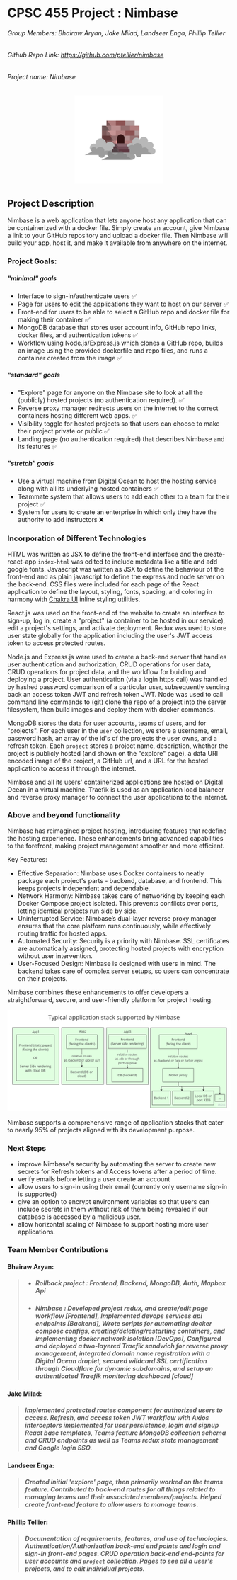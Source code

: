 # CPSC 455 Project : Nimbase

###### Group Members: Bhairaw Aryan, Jake Milad, Landseer Enga, Phillip Tellier
###### Github Repo Link: https://github.com/ptellier/nimbase
###### Project name: *Nimbase*

<p align="center">
<img alt="Nimbase icon" src="readme/nimbase_icon.png" width="200px">
</p>

## Project Description

Nimbase is a web application that lets anyone host any application that can be containerized with a docker file.
Simply create an account, give Nimbase a link to your GitHub repository and upload a docker file.
Then Nimbase will build your app, host it, and make it available from anywhere on the internet.

### Project Goals:

##### "minimal" goals
- Interface to sign-in/authenticate users ✅
- Page for users to edit the applications they want to host on our server ✅
- Front-end for users to be able to select a GitHub repo and docker file for making their container ✅
- MongoDB database that stores user account info, GitHub repo links, docker files, and authentication tokens ✅
- Workflow using Node.js/Express.js which clones a GitHub repo, builds an image using the provided dockerfile and repo files, and runs a container created from the image ✅

##### "standard" goals
- "Explore" page for anyone on the Nimbase site to look at all the (publicly) hosted projects (no authentication required). ✅
- Reverse proxy manager redirects users on the internet to the correct containers hosting different web apps. ✅
- Visibility toggle for hosted projects so that users can choose to make their project private or public ✅
- Landing page (no authentication required) that describes Nimbase and its features ✅ 

##### "stretch" goals
- Use a virtual machine from Digital Ocean to host the hosting service along with all its underlying hosted containers ✅
- Teammate system that allows users to add each other to a team for their project ✅
- System for users to create an enterprise in which only they have the authority to add instructors ❌

### Incorporation of Different Technologies

HTML was written as JSX to define the front-end interface and the create-react-app `index-html` was edited to include
metadata like a title and add google fonts. Javascript was written as JSX to define the behaviour of the front-end and
as plain javascript to define the express and node server on the back-end. CSS files were included for each page of 
the React application to define the layout, styling, fonts, spacing, and coloring in harmony with [Chakra UI](https://chakra-ui.com/)
inline styling utilities.

React.js was used on the front-end of the website to create an interface to sign-up, log in, 
create a "project" (a container to be hosted in our service), edit a project's settings, and activate deployment.
Redux was used to store user state globally for the application including the user's JWT access token to access
protected routes.

Node.js and Express.js were used to create a back-end server that handles user authentication and authorization,
CRUD operations for user data, CRUD operations for project data, and the workflow for building and deploying a project.
User authentication (via a login https call) was handled by hashed password comparison of a particular user, 
subsequently sending back an access token JWT and refresh token JWT. Node was used to call command line commands to
(git) clone the repo of a project into the server filesystem, then build images and deploy them with docker commands.

MongoDB stores the data for user accounts, teams of users, and for "projects". For each user in the `user` collection,
we store a username, email, password hash, an array of the id's of the projects the user owns, and a refresh token. 
Each `project` stores a project name, description, whether the project is publicly hosted (and shown on the "explore" page),
a data URI encoded image of the project, a GitHub url, and a URL for the hosted application to access it through the internet.

Nimbase and all its users' containerized applications are hosted on Digital Ocean in a virtual machine. 
Traefik is used as an application load balancer and reverse proxy manager to connect the user applications
to the internet.


### Above and beyond functionality
Nimbase has reimagined project hosting, introducing features that redefine the hosting experience. These enhancements bring advanced capabilities to the forefront, making project management smoother and more efficient.

Key Features:
- Effective Separation: Nimbase uses Docker containers to neatly package each project's parts - backend, database, and frontend. This keeps projects independent and dependable.
- Network Harmony: Nimbase takes care of networking by keeping each Docker Compose project isolated. This prevents conflicts over ports, letting identical projects run side by side.
- Uninterrupted Service: Nimbase’s dual-layer reverse proxy manager ensures that the core platform runs continuously, while effectively routing traffic for hosted apps.
- Automated Security: Security is a priority with Nimbase. SSL certificates are automatically assigned, protecting hosted projects with encryption without user intervention.
- User-Focused Design: Nimbase is designed with users in mind. The backend takes care of complex server setups, so users can concentrate on their projects.

Nimbase combines these enhancements to offer developers a straightforward, secure, and user-friendly platform for project hosting.

![Different structures of app supported by Nimbase](readme/app_infrastructure.jpg)


Nimbase supports a comprehensive range of application stacks that cater to nearly 95% of projects aligned with its development purpose.

### Next Steps

- improve Nimbase's security by automating the server to create new secrets for Refresh tokens and Access tokens
  after a period of time.
- verify emails before letting a user create an account
- allow users to sign-in using their email (currently only username sign-in is supported)
- give an option to encrypt environment variables so that users can include secrets in them without risk of them
  being revealed if our database is accessed by a malicious user.
- allow horizontal scaling of Nimbase to support hosting more user applications.

### Team Member Contributions

#### Bhairaw Aryan: 
>    - ##### Rollback project : Frontend, Backend, MongoDB, Auth, Mapbox Api
>    - ##### Nimbase : Developed project redux, and create/edit page workflow [Frontend], Implemented devops services api endpoints [Backend], Wrote scripts for automating docker compose configs, creating/deleting/restarting containers, and implementing docker network isolation [DevOps], Configured and deployed a two-layered Traefik sandwich for reverse proxy management, integrated domain name registration with a Digital Ocean droplet, secured wildcard SSL certification through Cloudflare for dynamic subdomains, and setup an authenticated Traefik monitoring dashboard [cloud]

#### Jake Milad: 
> ##### Implemented protected routes component for authorized users to access. Refresh, and access token JWT workflow with Axios interceptors implemented for user persistence, login and signup React base templates, Teams feature MongoDB collection schema and CRUD endpoints as well as Teams redux state management and Google login SSO.

#### Landseer Enga:
> ##### Created initial 'explore' page, then primarily worked on the teams feature. Contributed to back-end routes for all things related to managing teams and their associated members/projects. Helped create front-end feature to allow users to manage teams.

#### Phillip Tellier: 
> ##### Documentation of requirements, features, and use of technologies. Authentication/Authorization back-end end points and login and sign-in front-end pages. CRUD operation back-end end-points for user accounts and `project` collection. Pages to see all a user's projects, and to edit individual projects.
